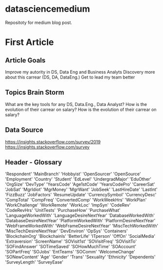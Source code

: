 # datasciencemedium
Repositoty for medium blog post.


# First Article

## Article Goals
Improve my autority in DS, Data Eng and Business Analyts
Discovery more about this carrear (DS, DA, DataEng.)
Get to lead my team better


## Topics Brain Storm
What are the key tools for any DS, Data.Eng., Data Analyst?
How is the evolution of their carrear on salary?
How is the evolution of their carrear on salary?



## Data Source
https://insights.stackoverflow.com/survey/2019
https://insights.stackoverflow.com/survey





## Header - Glossary
'Respondent'
'MainBranch'
'Hobbyist'
'OpenSourcer'
'OpenSource'
'Employment'
'Country'
'Student'
'EdLevel'
'UndergradMajor'
'EduOther'
'OrgSize'
'DevType'
'YearsCode'
'Age1stCode'
'YearsCodePro'
'CareerSat'
'JobSat'
'MgrIdiot'
'MgrMoney'
'MgrWant'
'JobSeek'
'LastHireDate'
'LastInt'
'FizzBuzz'
'JobFactors'
'ResumeUpdate'
'CurrencySymbol'
'CurrencyDesc'
'CompTotal'
'CompFreq'
'ConvertedComp'
'WorkWeekHrs'
'WorkPlan'
'WorkChallenge'
'WorkRemote'
'WorkLoc'
'ImpSyn'
'CodeRev'
'CodeRevHrs'
'UnitTests'
'PurchaseHow'
'PurchaseWhat'
'LanguageWorkedWith'
'LanguageDesireNextYear'
'DatabaseWorkedWith'
'DatabaseDesireNextYear'
'PlatformWorkedWith'
'PlatformDesireNextYear'
'WebFrameWorkedWith'
'WebFrameDesireNextYear'
'MiscTechWorkedWith'
'MiscTechDesireNextYear'
'DevEnviron'
'OpSys'
'Containers'
'BlockchainOrg'
'BlockchainIs'
'BetterLife'
'ITperson'
'OffOn'
'SocialMedia'
'Extraversion'
'ScreenName'
'SOVisit1st'
'SOVisitFreq'
'SOVisitTo'
'SOFindAnswer'
'SOTimeSaved'
'SOHowMuchTime'
'SOAccount'
'SOPartFreq'
'SOJobs'
'EntTeams'
'SOComm'
'WelcomeChange'
'SONewContent'
'Age'
'Gender'
'Trans'
'Sexuality'
'Ethnicity'
'Dependents'
'SurveyLength'
'SurveyEase'

